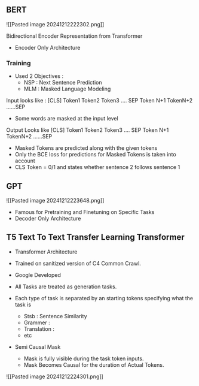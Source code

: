 


## BERT 


![[Pasted image 20241212222302.png]]


Bidirectional Encoder Representation from Transformer

- Encoder Only Architecture 

### Training 

- Used 2 Objectives : 
	- NSP : Next Sentence Prediction 
	- MLM : Masked Language Modeling 

Input looks like : [CLS] Token1 Token2 Token3 .... SEP Token N+1 TokenN+2 ......SEP
- Some words are masked at the input level 

Output Looks like [CLS] Token1 Token2 Token3 .... SEP Token N+1 TokenN+2 ......SEP
- Masked Tokens are predicted along with the given tokens 
- Only the BCE loss for predictions for Masked Tokens is taken into account
- CLS Token = 0/1 and states whether sentence 2 follows sentence 1


## GPT 

![[Pasted image 20241212223648.png]]

- Famous for Pretraining and Finetuning on Specific Tasks 
- Decoder Only Architecture

## T5 Text To Text Transfer Learning Transformer 

- Transformer Architecture 
- Trained on sanitized version of C4 Common Crawl. 
- Google Developed 
- All Tasks are treated as generation tasks. 
- Each type of task is separated by an starting tokens specifying what the task is
	- Stsb : Sentence Similarity 
	- Grammer : 
	- Translation : 
	- etc 

- Semi Causal Mask 
	- Mask is fully visible during the task token inputs. 
	- Mask Becomes Causal for the duration of Actual Tokens. 

![[Pasted image 20241212224301.png]]